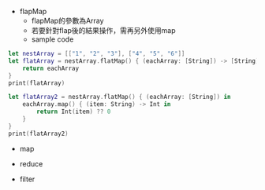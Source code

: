 - flapMap
  - flapMap的參數為Array
  - 若要針對flap後的結果操作，需再另外使用map
  - sample code
  
```swift
let nestArray = [["1", "2", "3"], ["4", "5", "6"]]
let flatArray = nestArray.flatMap() { (eachArray: [String]) -> [String] in
    return eachArray
}
print(flatArray)

let flatArray2 = nestArray.flatMap() { (eachArray: [String]) in
    eachArray.map() { (item: String) -> Int in
        return Int(item) ?? 0
    }
}
print(flatArray2)
```

- map

- reduce

- filter

